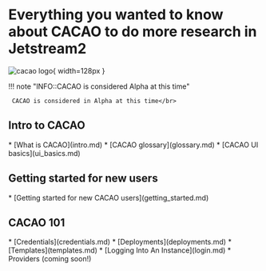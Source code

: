 
# Everything you wanted to know about CACAO to do more research in Jetstream2
![cacao logo](images/cacao-logo.png){ width=128px }

!!! note "INFO::CACAO is considered Alpha at this time"

     CACAO is considered in Alpha at this time</br>

## Intro to CACAO
<div class="cacao-overview"></div>
* [What is CACAO](intro.md)
* [CACAO glossary](glossary.md)
* [CACAO UI basics](ui_basics.md)

## Getting started for new users
<div class="cacao-overview"></div>
* [Getting started for new CACAO users](getting_started.md)

## CACAO 101
<div class="cacao-overview"></div>
* [Credentials](credentials.md)
* [Deployments](deployments.md)
* [Templates](templates.md)
* [Logging Into An Instance](login.md)
* Providers (coming soon!)

